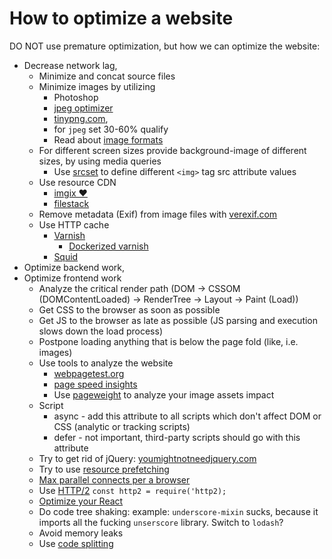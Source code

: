 # How to optimize a website

DO NOT use premature optimization, but how we can optimize the website:

* Decrease network lag,
    * Minimize and concat source files
    * Minimize images by utilizing
        * Photoshop
        * [jpeg optimizer](http://jpeg-optimizer.com/)
        * [tinypng.com](https://tinypng.com/),
        * for `jpeg` set 30-60% qualify
        * Read about [image formats](https://www.sitepoint.com/gif-png-jpg-which-one-to-use/)
    * For different screen sizes provide background-image of different sizes, by using media queries
        * Use [srcset](https://developer.mozilla.org/en-US/docs/Learn/HTML/Multimedia_and_embedding/Responsive_images) to define different `<img>` tag src attribute values
    * Use resource CDN
        * [imgix &#10084;](https://www.imgix.com/)
        * [filestack](https://www.filestack.com/)
    * Remove metadata (Exif) from image files with [verexif.com](http://www.verexif.com/)
    * Use HTTP cache
        * [Varnish](https://varnish-cache.org)
            * [Dockerized varnish](https://info.varnish-software.com/blog/varnish-docker)
        * [Squid](http://www.squid-cache.org/)
* Optimize backend work,
* Optimize frontend work
    * Analyze the critical render path (DOM -> CSSOM (DOMContentLoaded) -> RenderTree -> Layout -> Paint (Load))
    * Get CSS to the browser as soon as possible
    * Get JS to the browser as late as possible (JS parsing and execution slows down the load process)
    * Postpone loading anything that is below the page fold (like, i.e. images)
    * Use tools to analyze the website
        * [webpagetest.org](https://www.webpagetest.org/)
        * [page speed insights](https://developers.google.com/speed/pagespeed/insights/)
        * Use [pageweight](https://pageweight.imgix.com/) to analyze your image assets impact
    * Script
        * async - add this attribute to all scripts which don't affect DOM or CSS (analytic or tracking scripts)
        * defer - not important, third-party scripts should go with this attribute
    * Try to get rid of jQuery: [youmightnotneedjquery.com](http://youmightnotneedjquery.com/)
    * Try to use [resource prefetching](https://css-tricks.com/prefetching-preloading-prebrowsing/)
    * [Max parallel connects per a browser](https://stackoverflow.com/questions/985431/max-parallel-http-connections-in-a-browser)
    * Use [HTTP/2](https://developers.google.com/web/fundamentals/performance/http2/)
        `const http2 = require('http2);`
    * [Optimize your React](https://github.com/awesome1888/tech-insights/blob/master/articles/js-notes/react-optimization.md)
    * Do code tree shaking: example: `underscore-mixin` sucks, because it imports all the fucking `unserscore` library. Switch to `lodash`?
    * Avoid memory leaks
    * Use [code splitting](https://tylermcginnis.com/react-router-code-splitting/)

